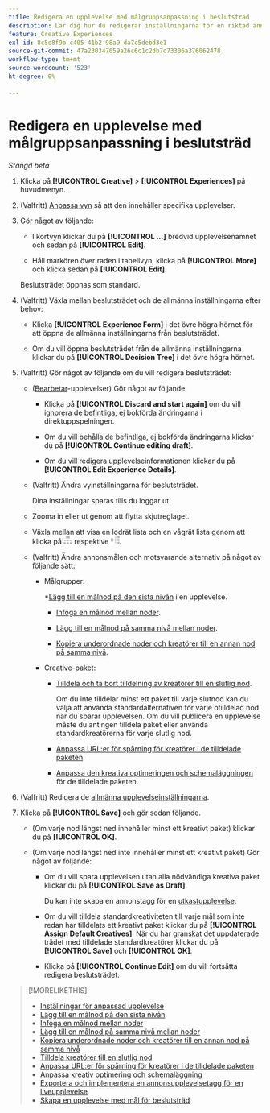 ```yaml
---
title: Redigera en upplevelse med målgruppsanpassning i beslutsträd
description: Lär dig hur du redigerar inställningarna för en riktad annonsupplevelse med hjälp av ett beslutsträd.
feature: Creative Experiences
exl-id: 8c5e8f9b-c405-41b2-98a9-da7c5debd3e1
source-git-commit: 47a230347059a26c6c1c2db7c73306a376062478
workflow-type: tm+mt
source-wordcount: '523'
ht-degree: 0%

---
```


# Redigera en upplevelse med målgruppsanpassning i beslutsträd

*Stängd beta*

1. Klicka på **[!UICONTROL Creative]** > **[!UICONTROL Experiences]** på huvudmenyn.

1. (Valfritt) [Anpassa vyn](/help/creative/introduction/customize-data-views.md) så att den innehåller specifika upplevelser.

1. Gör något av följande:

   * I kortvyn klickar du på **[!UICONTROL ...]** bredvid upplevelsenamnet och sedan på **[!UICONTROL Edit]**.

   * Håll markören över raden i tabellvyn, klicka på **[!UICONTROL More]** och klicka sedan på **[!UICONTROL Edit]**.

   Beslutsträdet öppnas som standard.

1. (Valfritt) Växla mellan beslutsträdet och de allmänna inställningarna efter behov:

   * Klicka **[!UICONTROL Experience Form]** i det övre högra hörnet för att öppna de allmänna inställningarna från beslutsträdet.

   * Om du vill öppna beslutsträdet från de allmänna inställningarna klickar du på **[!UICONTROL Decision Tree]** i det övre högra hörnet.

1. (Valfritt) Gör något av följande om du vill redigera beslutsträdet:

   * ([Bearbetar](experience-about.md#experience-statuses)-upplevelser) Gör något av följande:

      * Klicka på **[!UICONTROL Discard and start again]** om du vill ignorera de befintliga, ej bokförda ändringarna i direktuppspelningen.

      * Om du vill behålla de befintliga, ej bokförda ändringarna klickar du på **[!UICONTROL Continue editing draft]**.

      * Om du vill redigera upplevelseinformationen klickar du på **[!UICONTROL Edit Experience Details]**.

   * (Valfritt) Ändra vyinställningarna för beslutsträdet.

     Dina inställningar sparas tills du loggar ut.

   * Zooma in eller ut genom att flytta skjutreglaget.

   * Växla mellan att visa en lodrät lista och en vågrät lista genom att klicka på ![Visa som lodrätt träd](/help/creative/assets/tree-vertical.png "Visa som lodrätt träd") respektive ![Visa som vågrätt träd](/help/creative/assets/tree-horizontal.png "Visa som vågrätt träd").

   * (Valfritt) Ändra annonsmålen och motsvarande alternativ på något av följande sätt:

      * Målgrupper:

        *[Lägg till en målnod på den sista nivån](experience-target-node-add-final.md) i en upplevelse.

         * [Infoga en målnod mellan noder](experience-target-node-add-inner.md).

         * [Lägg till en målnod på samma nivå mellan noder](experience-target-node-add-sibling.md).

         * [Kopiera underordnade noder och kreatörer till en annan nod på samma nivå](experience-target-node-copy.md).

      * Creative-paket:

         * [Tilldela och ta bort tilldelning av kreatörer till en slutlig nod](experience-assign-creative-bundles.md).

           Om du inte tilldelar minst ett paket till varje slutnod kan du välja att använda standardalternativen för varje otilldelad nod när du sparar upplevelsen. Om du vill publicera en upplevelse måste du antingen tilldela paket eller använda standardkreatörerna för varje slutlig nod.

         * [Anpassa URL:er för spårning för kreatörer i de tilldelade paketen](experience-tracking-urls-targeting.md).

         * [Anpassa den kreativa optimeringen och schemaläggningen](experience-optimization-scheduling-targeting.md) för de tilldelade paketen.

1. (Valfritt) Redigera de [allmänna upplevelseinställningarna](experience-settings-targeting.md).

1. Klicka på **[!UICONTROL Save]** och gör sedan följande.

   * (Om varje nod längst ned innehåller minst ett kreativt paket) klickar du på **[!UICONTROL OK]**.

   * (Om varje nod längst ned inte innehåller minst ett kreativt paket) Gör något av följande:

      * Om du vill spara upplevelsen utan alla nödvändiga kreativa paket klickar du på **[!UICONTROL Save as Draft]**.

        Du kan inte skapa en annonstagg för en [utkastupplevelse](experience-about.md#experience-statuses).

      * Om du vill tilldela standardkreativiteten till varje mål som inte redan har tilldelats ett kreativt paket klickar du på **[!UICONTROL Assign Default Creatives]**. När du har granskat det uppdaterade trädet med tilldelade standardkreatörer klickar du på **[!UICONTROL Save]** och **[!UICONTROL OK]**.

      * Klicka på **[!UICONTROL Continue Edit]** om du vill fortsätta redigera beslutsträdet.

>[!MORELIKETHIS]
>
>* [Inställningar för anpassad upplevelse](experience-settings-targeting.md)
>* [Lägg till en målnod på den sista nivån](experience-target-node-add-final.md)
>* [Infoga en målnod mellan noder](experience-target-node-add-inner.md)
>* [Lägg till en målnod på samma nivå mellan noder](experience-target-node-add-sibling.md)
>* [Kopiera underordnade noder och kreatörer till en annan nod på samma nivå](experience-target-node-copy.md)
>* [Tilldela kreatörer till en slutlig nod](experience-assign-creative-bundles.md)
>* [Anpassa URL:er för spårning för kreatörer i de tilldelade paketen](experience-tracking-urls-targeting.md)
>* [Anpassa kreativ optimering och schemaläggning](experience-optimization-scheduling-targeting.md)
>* [Exportera och implementera en annonsupplevelsetagg för en liveupplevelse](/help/creative/experiences/experience-tag-export.md)
>* [Skapa en upplevelse med mål för beslutsträd](experience-create-targeting.md)
